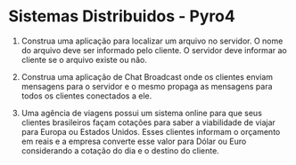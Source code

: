 # Sistemas Distribuidos - Pyro4

1. Construa uma aplicação para localizar um arquivo no servidor. O nome do arquivo deve ser
informado pelo cliente. O servidor deve informar ao cliente se o arquivo existe ou não.

2. Construa uma aplicação de Chat Broadcast onde os clientes enviam mensagens para o
servidor e o mesmo propaga as mensagens para todos os clientes conectados a ele.

3. Uma agência de viagens possui um sistema online para que seus clientes brasileiros façam
cotações para saber a viabilidade de viajar para Europa ou Estados Unidos. Esses clientes
informam o orçamento em reais e a empresa converte esse valor para Dólar ou Euro
considerando a cotação do dia e o destino do cliente.
